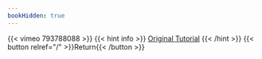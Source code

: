 ```yaml
---
bookHidden: true
---
```


{{< vimeo 793788088 >}}
{{< hint info >}}
[Original Tutorial](https://youtu.be/o4rGcK8hkHY)
{{< /hint >}}
{{< button relref="/" >}}Return{{< /button >}}
